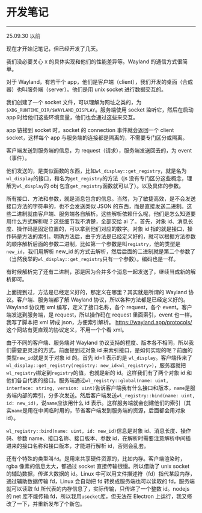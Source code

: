 # 开发笔记

---

25.09.30 以前

现在才开始记笔记，但已经开发了几天。

我们没必要关心 x 的具体实现和他们的性能差异等。Wayland 的通信方式很简单。

对于 Wayland，有若干个 app，他们是客户端（client），我们开发的桌面（合成器）也叫服务端（server）。他们是用 unix socket 进行数据交互的。

我们创建了一个 socket 文件，可以理解为网址之类的，为`$XDG_RUNTIME_DIR/$WAYLAND_DISPLAY`。服务端使用 socket 监听它，然后在启动 app 时给他们这些环境变量，他们也会通过这些来交互。

app 链接到 socket 时，socket 的 connection 事件就会返回一个 client socket，这样每个 app 与服务端的连接都是隔离的，不需要专门区分或隔离。

客户端发送到服务端的信息，为 request（请求），服务端发送回去的，为 event（事件）。

他们发送的，是类似函数的东西，比如`wl_display::get_registry`，就是名为`wl_display`的接口，和名为`get_registry`的方法（js 没有专门区分这些概念，理解为`wl_display`的 obj 包含`get_registry`函数就可以了）。以及具体的参数。

所有接口、方法和参数，就是消息包含的信息。当然，为了敏捷高效，是不会发送接口方法的字符串的，也不会发送类似 JSON 的东西，而是直接发送二进制。这些二进制就由客户端、服务端各自解析。这些解析依赖什么呢，他们是怎么知道要用什么方式解析呢？这些细节我不清楚，全部交给 ai 了。首先，对象 id、消息长度、操作码是固定位置的，可以拿到他们对应的数字。对象 id 指的就是接口，操作码是方法的索引。明确方法后，由于方法是已经定义好的，就可以根据方法参数的顺序解析后面的参数二进制，比如第一个参数是叫`registry`，他的类型是`new_id`，我们用解析 new_id 的方式去解析，然后后面的二进制就是第二个参数了（当然我举的`wl_display::get_registry`只有一个参数）。编码也是一样。

有时候解析完了还有二进制，那是因为合并多个消息一起发送了，继续当成新的解析即可。

上面提到过，方法是已经定义好的，那定义在哪里？其实就是所谓的 Wayland 协议。客户端、服务端都了解 Wayland 协议，所以各种方法都是已经定义好的。Wayland 协议用 xml 编写，定义了接口名称，各个 request，各个 event。客户端发送到服务端，是 request，所以操作码在 request 里面索引，event 也一样。我写了脚本把 xml 转成 json，方便索引解析。 https://wayland.app/protocols/ 这个网站有更直观的协议定义，不用一个个看 xml。

由于不同的客户端、服务端对 Wayland 协议支持的程度、版本各不相同，所以我们需要更灵活的方式。前面提到过对象 id 来索引接口，是如何实现的呢？前面的类型`new_id`就是关于对象 id 的。首先 id=1 表示的是 `wl_display`。客户端传来了`wl_display::get_registry(registry: new_id<wl_registry>)`，服务器就把`wl_registry`绑定到`registry`的值，也就是新的 id。这样我们有了两个对象 id 和他们各自代表的接口。服务端通过`wl_registry::global(name: uint, interface: string, version: uint)`告诉客户端我有什么接口和版本，`name`是服务端内部的索引，分多次发送。然后客户端发送`wl_registry::bind(name: uint, id: new_id)`，说`name`应该用什么 id 表示。这样服务端就会创建他们的索引（其实`name`是用在中间临时用的，节省客户端发到服务端的资源，后面都会用对象 id）。

`wl_registry::bind(name: uint, id: new_id)`信息是对象 id、消息长度、操作码、参数 name、接口名称、接口版本、参数 id，在解析时需要注意解析中间插进来的接口名称和接口版本，才能进行解析 id，否则会乱套。

还有个特殊的类型叫`fd`。是用来共享硬件资源的，比如内存。客户端渲染时，rgba 像素的信息太大，都通过 socket 直接传输很慢。所以借助了 unix socket 的辅助数据，传递大数据的 id。Linux 中可以用文件描述符（fd）指代某段内存，通过辅助数据传输 fd，Linux 会自动把 fd 转换成服务端也可以读取的 fd，服务端就可以读取 fd 所代表的内存信息了，实际传输，只传递了一个整数 id。nodejs 的 net 库不能传输 fd，所以我用`usocket`库，但无法在 Electron 上运行，我又修改了一下，并重新发布了个新包。
